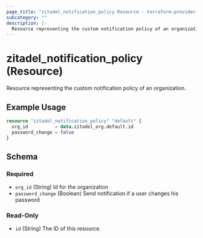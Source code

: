 ```yaml
---
page_title: "zitadel_notification_policy Resource - terraform-provider-zitadel"
subcategory: ""
description: |-
  Resource representing the custom notification policy of an organization.
---
```


# zitadel_notification_policy (Resource)

Resource representing the custom notification policy of an organization.

## Example Usage

```terraform
resource "zitadel_notification_policy" "default" {
  org_id          = data.zitadel_org.default.id
  password_change = false
}
```

<!-- schema generated by tfplugindocs -->
## Schema

### Required

- `org_id` (String) Id for the organization
- `password_change` (Boolean) Send notification if a user changes his password

### Read-Only

- `id` (String) The ID of this resource.